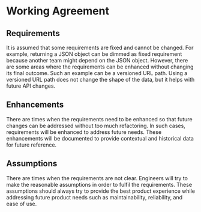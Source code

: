 # Working Agreement

## Requirements
It is assumed that some requirements are fixed and cannot be changed.
For example, returning a JSON object can be dimmed as fixed requirement
because another team might depend on the JSON object.
However, there are some areas where the requirements can be enhanced without
changing its final outcome. Such an example can be a versioned URL path.
Using a versioned URL path does not change the shape of the data, but it helps
with future API changes.

## Enhancements
There are times when the requirements need to be enhanced so that future changes can
be addressed without too much refactoring. In such cases, requirements will be
enhanced to address future needs. These enhancements will be documented to provide 
contextual and historical data for future reference.

## Assumptions
There are times when the requirements are not clear. Engineers will try to make the
reasonable assumptions in order to fulfil the requirements. These assumptions should
always try to provide the best product experience while addressing future product needs
such as maintainability, reliability, and ease of use. 
